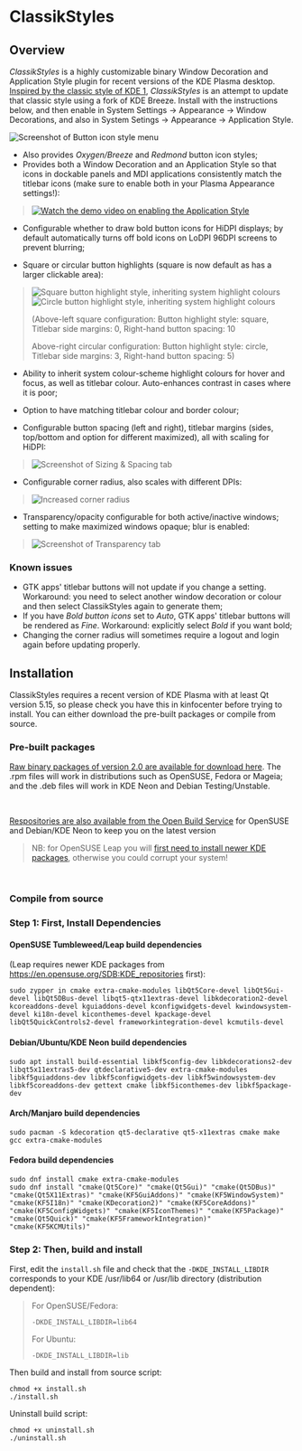 # ClassikStyles
## Overview
_ClassikStyles_ is a highly customizable binary Window Decoration and Application Style plugin for recent versions of the KDE Plasma desktop. [Inspired by the classic style of KDE 1](https://forum.kde.org/viewtopic.php?f=285&t=138602?raw=true), _ClassikStyles_ is an attempt to update that classic style using a fork of KDE Breeze. Install with the instructions below, and then enable in System Settings -> Appearance -> Window Decorations, and also in System Setings -> Appearance -> Application Style.

![Screenshot of Button icon style menu](screenshots/ClassikStyles_buttonIconStyle_menu.png?raw=true "Screenshot of Button icon style menu")
* Also provides _Oxygen/Breeze_ and _Redmond_ button icon styles;
* Provides both a Window Decoration and an Application Style so that icons in dockable panels and MDI applications consistently match the titlebar icons (make sure to enable both in your Plasma Appearance settings!):
> [![Watch the demo video on enabling the Application Style](screenshots/video_dummy.png "Watch the demo video on enabling the Application Style")](http://paulmcauley.com/kde/classikstyles/ClassikStyles_ApplicationStyle_demo.mp4)

* Configurable whether to draw bold button icons for HiDPI displays; by default automatically turns off bold icons on LoDPI 96DPI screens to prevent blurring;

* Square or circular button highlights (square is now default as has a larger clickable area):
> ![Square button highlight style, inheriting system highlight colours](screenshots/squareHighlight.gif?raw=true "Square button highlight style, inheriting system highlight colours")![Circle button highlight style, inheriting system highlight colours](screenshots/circleHighlight.gif?raw=true "Circle button highlight style, inheriting system highlight colours")
> 
> (Above-left square configuration: Button highlight style: square, Titlebar side margins: 0, Right-hand button spacing: 10
>
> Above-right circular configuration: Button highlight style: circle, Titlebar side margins: 3, Right-hand button spacing: 5)

* Ability to inherit system colour-scheme highlight colours for hover and focus, as well as titlebar colour. Auto-enhances contrast in cases where it is poor;
* Option to have matching titlebar colour and border colour;

* Configurable button spacing (left and right), titlebar margins (sides, top/bottom and option for different maximized), all with scaling for HiDPI:
> ![Screenshot of Sizing & Spacing tab](screenshots/ClassikStyles_sizingAndSpacing_tab.png?raw=true "Screenshot of Sizing & Spacing tab")

* Configurable corner radius, also scales with different DPIs:
> ![Increased corner radius](screenshots/ClassikStyles_cornerRadius.png?raw=true "Increased corner radius")

* Transparency/opacity configurable for both active/inactive windows; setting to make maximized windows opaque; blur is enabled:
> ![Screenshot of Transparency tab](screenshots/ClassikStyles_transparency_tab.png?raw=true "Screenshot of Transparency tab")

### Known issues
* GTK apps' titlebar buttons will not update if you change a setting. Workaround: you need to select another window decoration or colour and then select ClassikStyles again to generate them;
* If you have _Bold button icons_ set to _Auto_, GTK apps' titlebar buttons will be rendered as _Fine_. Workaround: explicitly select _Bold_ if you want bold;
* Changing the corner radius will sometimes require a logout and login again before updating properly.

## Installation
ClassikStyles requires a recent version of KDE Plasma with at least Qt version 5.15, so please check you have this in kinfocenter before trying to install. You can either download the pre-built packages or compile from source.
### Pre-built packages
[Raw binary packages of version 2.0 are available for download here](https://github.com/paulmcauley/classikstyles/releases/tag/2.0.breeze5.21.80). The .rpm files will work in distributions such as OpenSUSE, Fedora or Mageia; and the .deb files will work in KDE Neon and Debian Testing/Unstable.

&nbsp;
&nbsp;


[Respositories are also available from the Open Build Service](https://software.opensuse.org//download.html?project=home%3Apaul4us&package=classikstyles) for OpenSUSE and Debian/KDE Neon to keep you on the latest version
> NB: for OpenSUSE Leap you will [first need to install newer KDE packages](https://en.opensuse.org/SDB:KDE_repositories), otherwise you could corrupt your system!

&nbsp;
&nbsp;

### Compile from source
### Step 1: First, Install Dependencies
#### OpenSUSE Tumbleweed/Leap build dependencies
(Leap requires newer KDE packages from https://en.opensuse.org/SDB:KDE_repositories first):
```
sudo zypper in cmake extra-cmake-modules libQt5Core-devel libQt5Gui-devel libQt5DBus-devel libqt5-qtx11extras-devel libkdecoration2-devel kcoreaddons-devel kguiaddons-devel kconfigwidgets-devel kwindowsystem-devel ki18n-devel kiconthemes-devel kpackage-devel libQt5QuickControls2-devel frameworkintegration-devel kcmutils-devel
```

#### Debian/Ubuntu/KDE Neon build dependencies
```
sudo apt install build-essential libkf5config-dev libkdecorations2-dev libqt5x11extras5-dev qtdeclarative5-dev extra-cmake-modules libkf5guiaddons-dev libkf5configwidgets-dev libkf5windowsystem-dev libkf5coreaddons-dev gettext cmake libkf5iconthemes-dev libkf5package-dev
```

#### Arch/Manjaro build dependencies
```
sudo pacman -S kdecoration qt5-declarative qt5-x11extras cmake make gcc extra-cmake-modules
```

#### Fedora build dependencies
```
sudo dnf install cmake extra-cmake-modules
sudo dnf install "cmake(Qt5Core)" "cmake(Qt5Gui)" "cmake(Qt5DBus)" "cmake(Qt5X11Extras)" "cmake(KF5GuiAddons)" "cmake(KF5WindowSystem)" "cmake(KF5I18n)" "cmake(KDecoration2)" "cmake(KF5CoreAddons)" "cmake(KF5ConfigWidgets)" "cmake(KF5IconThemes)" "cmake(KF5Package)" "cmake(Qt5Quick)" "cmake(KF5FrameworkIntegration)" "cmake(KF5KCMUtils)"
```

### Step 2: Then, build and install
First, edit the ```install.sh``` file and check that the ```-DKDE_INSTALL_LIBDIR``` corresponds to your KDE /usr/lib64 or /usr/lib directory (distribution dependent):

> For OpenSUSE/Fedora:
> ```
> -DKDE_INSTALL_LIBDIR=lib64
> ```
> For Ubuntu:
> ```
> -DKDE_INSTALL_LIBDIR=lib
> ```

Then build and install from source script:
```
chmod +x install.sh
./install.sh
```

Uninstall build script:
```
chmod +x uninstall.sh
./uninstall.sh
```

